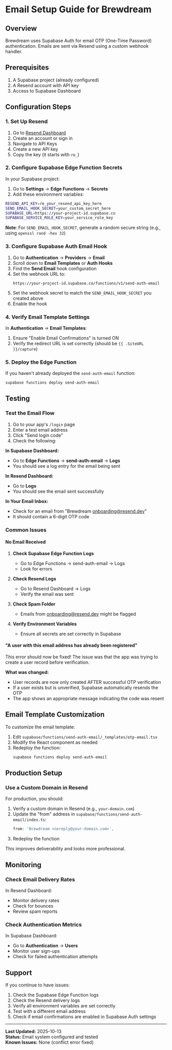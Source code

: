 # Email Setup Guide for Brewdream

## Overview

Brewdream uses Supabase Auth for email OTP (One-Time Password) authentication. Emails are sent via Resend using a custom webhook handler.

## Prerequisites

1. A Supabase project (already configured)
2. A Resend account with API key
3. Access to Supabase Dashboard

## Configuration Steps

### 1. Set Up Resend

1. Go to [Resend Dashboard](https://resend.com/dashboard)
2. Create an account or sign in
3. Navigate to API Keys
4. Create a new API key
5. Copy the key (it starts with `re_`)

### 2. Configure Supabase Edge Function Secrets

In your Supabase project:

1. Go to **Settings** → **Edge Functions** → **Secrets**
2. Add these environment variables:

```bash
RESEND_API_KEY=re_your_resend_api_key_here
SEND_EMAIL_HOOK_SECRET=your_custom_secret_here
SUPABASE_URL=https://your-project-id.supabase.co
SUPABASE_SERVICE_ROLE_KEY=your_service_role_key
```

**Note**: For `SEND_EMAIL_HOOK_SECRET`, generate a random secure string (e.g., using `openssl rand -hex 32`)

### 3. Configure Supabase Auth Email Hook

1. Go to **Authentication** → **Providers** → **Email**
2. Scroll down to **Email Templates** or **Auth Hooks**
3. Find the **Send Email** hook configuration
4. Set the webhook URL to:
   ```
   https://your-project-id.supabase.co/functions/v1/send-auth-email
   ```
5. Set the webhook secret to match the `SEND_EMAIL_HOOK_SECRET` you created above
6. Enable the hook

### 4. Verify Email Template Settings

In **Authentication** → **Email Templates**:

1. Ensure "Enable Email Confirmations" is turned ON
2. Verify the redirect URL is set correctly (should be `{{ .SiteURL }}/capture`)

### 5. Deploy the Edge Function

If you haven't already deployed the `send-auth-email` function:

```bash
supabase functions deploy send-auth-email
```

## Testing

### Test the Email Flow

1. Go to your app's `/login` page
2. Enter a test email address
3. Click "Send login code"
4. Check the following:

**In Supabase Dashboard:**
- Go to **Edge Functions** → **send-auth-email** → **Logs**
- You should see a log entry for the email being sent

**In Resend Dashboard:**
- Go to **Logs**
- You should see the email sent successfully

**In Your Email Inbox:**
- Check for an email from "Brewdream <onboarding@resend.dev>"
- It should contain a 6-digit OTP code

### Common Issues

#### No Email Received

1. **Check Supabase Edge Function Logs**
   - Go to Edge Functions → send-auth-email → Logs
   - Look for errors

2. **Check Resend Logs**
   - Go to Resend Dashboard → Logs
   - Verify the email was sent

3. **Check Spam Folder**
   - Emails from onboarding@resend.dev might be flagged

4. **Verify Environment Variables**
   - Ensure all secrets are set correctly in Supabase

#### "A user with this email address has already been registered"

This error should now be fixed! The issue was that the app was trying to create a user record before verification.

**What was changed:**
- User records are now only created AFTER successful OTP verification
- If a user exists but is unverified, Supabase automatically resends the OTP
- The app shows an appropriate message indicating the code was resent

## Email Template Customization

To customize the email template:

1. Edit `supabase/functions/send-auth-email/_templates/otp-email.tsx`
2. Modify the React component as needed
3. Redeploy the function:
   ```bash
   supabase functions deploy send-auth-email
   ```

## Production Setup

### Use a Custom Domain in Resend

For production, you should:

1. Verify a custom domain in Resend (e.g., `your-domain.com`)
2. Update the "from" address in `supabase/functions/send-auth-email/index.ts`:
   ```typescript
   from: 'Brewdream <noreply@your-domain.com>',
   ```
3. Redeploy the function

This improves deliverability and looks more professional.

## Monitoring

### Check Email Delivery Rates

In Resend Dashboard:
- Monitor delivery rates
- Check for bounces
- Review spam reports

### Check Authentication Metrics

In Supabase Dashboard:
- Go to **Authentication** → **Users**
- Monitor user sign-ups
- Check for failed authentication attempts

## Support

If you continue to have issues:

1. Check the Supabase Edge Function logs
2. Check the Resend delivery logs
3. Verify all environment variables are set correctly
4. Test with a different email address
5. Check if email confirmations are enabled in Supabase Auth settings

---

**Last Updated:** 2025-10-13  
**Status:** Email system configured and tested  
**Known Issues:** None (conflict error fixed)
